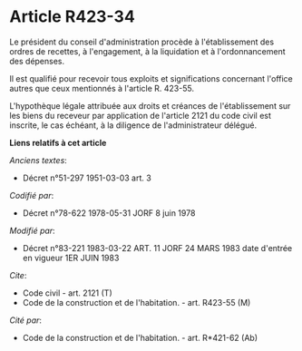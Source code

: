 # Article R423-34

Le président du conseil d'administration procède à l'établissement des ordres de recettes, à l'engagement, à la liquidation
et à l'ordonnancement des dépenses.

Il est qualifié pour recevoir tous exploits et significations concernant l'office autres que ceux mentionnés à l'article R.
423-55.

L'hypothèque légale attribuée aux droits et créances de l'établissement sur les biens du receveur par application de
l'article 2121 du code civil est inscrite, le cas échéant, à la diligence de l'administrateur délégué.

**Liens relatifs à cet article**

_Anciens textes_:

  - Décret n°51-297 1951-03-03 art. 3

_Codifié par_:

  - Décret n°78-622 1978-05-31 JORF 8 juin 1978

_Modifié par_:

  - Décret n°83-221 1983-03-22 ART. 11 JORF 24 MARS 1983 date d'entrée en vigueur 1ER JUIN 1983

_Cite_:

  - Code civil - art. 2121 (T)
  - Code de la construction et de l'habitation. - art. R423-55 (M)

_Cité par_:

  - Code de la construction et de l'habitation. - art. R*421-62 (Ab)
